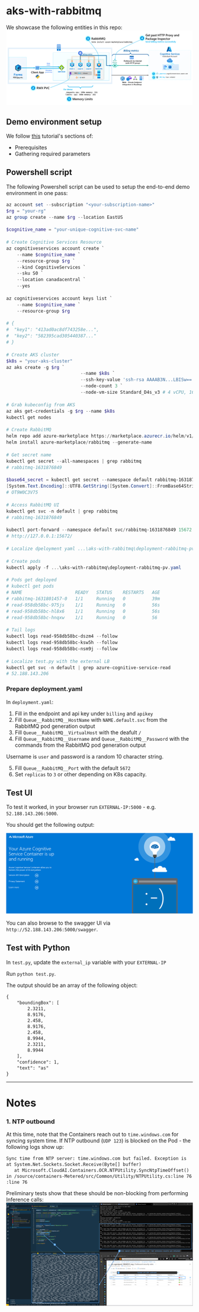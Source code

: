 # aks-with-rabbitmq

We showcase the following entities in this repo:
![Architecture Diagram](Architecture.png)

## Demo environment setup

We follow [this](https://docs.microsoft.com/en-us/azure/cognitive-services/computer-vision/deploy-computer-vision-on-premises#deploy-multiple-v3-containers-on-the-kubernetes-cluster) tutorial's sections of:

- Prerequisites
- Gathering required parameters

## Powershell script

The following Powershell script can be used to setup the end-to-end demo environment in one pass:

```PowerShell
az account set --subscription "<your-subscription-name>"
$rg = "your-rg"
az group create --name $rg --location EastUS

$cognitive_name = "your-unique-cognitive-svc-name"

# Create Cognitive Services Resource
az cognitiveservices account create `
    --name $cognitive_name `
    --resource-group $rg `
    --kind CognitiveServices `
    --sku S0 `
    --location canadacentral `
    --yes

az cognitiveservices account keys list `
    --name $cognitive_name `
    --resource-group $rg

# {
#  "key1": "413ad0ac8df743258e...",
#  "key2": "582395cad305440387..."
# }

# Create AKS cluster
$k8s = "your-aks-cluster"
az aks create -g $rg `
							--name $k8s `
							--ssh-key-value 'ssh-rsa AAAAB3N...LBISw==' `
							--node-count 3 `
							--node-vm-size Standard_D4s_v3 # 4 vCPU, 16 GB RAM

# Grab kubeconfig from AKS
az aks get-credentials -g $rg --name $k8s
kubectl get nodes

# Create RabbitMQ
helm repo add azure-marketplace https://marketplace.azurecr.io/helm/v1/repo
helm install azure-marketplace/rabbitmq --generate-name

# Get secret name
kubectl get secret --all-namespaces | grep rabbitmq
# rabbitmq-1631876849

$base64_secret = kubectl get secret --namespace default rabbitmq-1631876849 -o jsonpath="{.data.rabbitmq-password}"
[System.Text.Encoding]::UTF8.GetString([System.Convert]::FromBase64String($base64_secret))
# OT9W0C3V75

# Access RabbitMQ UI
kubectl get svc -n default | grep rabbitmq
# rabbitmq-1631876849

kubectl port-forward --namespace default svc/rabbitmq-1631876849 15672:15672
# http://127.0.0.1:15672/

# Localize dpeloyment yaml ...\aks-with-rabbitmq\deployment-rabbitmq-pv.yaml - see instructions below before running kubectl apply -f ..

# Create pods
kubectl apply -f ...\aks-with-rabbitmq\deployment-rabbitmq-pv.yaml

# Pods get deployed
# kubectl get pods
# NAME                    READY   STATUS    RESTARTS   AGE
# rabbitmq-1631801457-0   1/1     Running   0          39m
# read-958db58bc-975js    1/1     Running   0          56s
# read-958db58bc-hl8x6    1/1     Running   0          56s
# read-958db58bc-hnqxw    1/1     Running   0          56

# Tail logs
kubectl logs read-958db58bc-dszm4 --follow
kubectl logs read-958db58bc-ksw5h --follow
kubectl logs read-958db58bc-nsm9j --follow

# Localize test.py with the external LB
kubectl get svc -n default | grep azure-cognitive-service-read
# 52.188.143.206
```

### Prepare deployment.yaml

In `deployment.yaml`:

1. Fill in the endpoint and api key under `billing` and `apikey`
2. Fill `Queue__RabbitMQ__HostName` with `NAME.default.svc` from the RabbitMQ pod generation output
3. Fill `Queue__RabbitMQ__VirtualHost` with the deafult `/`
4. Fill `Queue__RabbitMQ__Username` and `Queue__RabbitMQ__Password` with the commands from the RabbitMQ pod generation output

Username is `user` and password is a random 10 character string.

5. Fill `Queue__RabbitMQ__Port` with the default `5672`
6. Set `replicas` to `3` or other depending on K8s capacity.

## Test UI

To test it worked, in your browser run `EXTERNAL-IP:5000` - e.g. `52.188.143.206:5000`.

You should get the following output:

![Screenshot](success.png)

You can also browse to the swagger UI via `http://52.188.143.206:5000/swagger`.

## Test with Python

In `test.py`, update the `external_ip` variable with your `EXTERNAL-IP`

Run `python test.py`.

The output should be an array of the following object:

```
{
    "boundingBox": [
        2.3211,
        8.9176,
        2.458,
        8.9176,
        2.458,
        8.9944,
        2.3211,
        8.9944
    ],
    "confidence": 1,
    "text": "as"
}
```

---

# Notes

### 1. NTP outbound

At this time, note that the Containers reach out to `time.windows.com` for syncing system time. If NTP outbound (`UDP 123`) is blocked on the Pod - the following logs show up:

```text
Sync time from NTP server: time.windows.com but failed. Exception is    at System.Net.Sockets.Socket.Receive(Byte[] buffer)
   at Microsoft.CloudAI.Containers.OCR.NTPUtility.SyncNtpTimeOffset() in /source/containers-Metered/src/Common/Utility/NTPUtility.cs:line 76
:line 76
```

Preliminary tests show that these should be non-blocking from performing Inference calls:
![NTP outbound](deny-ntp.png)
